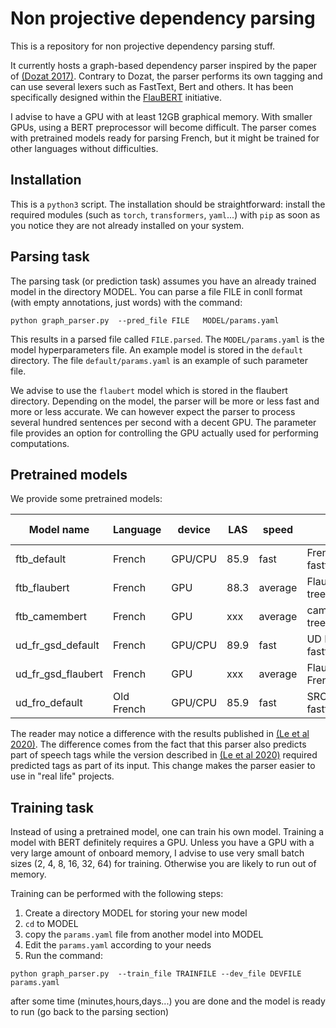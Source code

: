 # Non projective dependency parsing


This is a repository for non projective dependency parsing stuff.


It currently hosts a graph-based dependency parser inspired by the paper of [(Dozat 2017)](https://nlp.stanford.edu/pubs/dozat2017deep.pdf). 
Contrary to Dozat, the parser performs its own tagging and can use several lexers such as FastText, Bert and others. It has been specifically designed within the [FlauBERT](https://github.com/getalp/Flaubert) initiative. 

I advise to have a GPU with at least 12GB graphical memory. With smaller GPUs,
using a BERT preprocessor will become difficult. The parser comes with pretrained models ready for parsing French, but it might be trained for other languages without difficulties.

Installation
------------
This is a `python3` script. The installation should be straightforward: install the required modules (such as `torch`, `transformers`, `yaml`...) with `pip` as soon as you notice they are not already installed on your system.


Parsing task
-----------
The parsing task (or prediction task) assumes you have an already trained model in the directory MODEL. 
You can parse a file FILE in conll format (with empty annotations, just words) with the command:

```
python graph_parser.py  --pred_file FILE   MODEL/params.yaml
```

This results in a parsed file called `FILE.parsed`. The `MODEL/params.yaml` is the model hyperparameters file. 
An example model is stored in the `default` directory. The file `default/params.yaml` is an example of such parameter file.

We advise to use the `flaubert` model which is stored in the flaubert directory. Depending on the model, the parser will be more or less fast and more or less
accurate. We can however expect the parser to process several hundred sentences per second with a decent GPU. 
The parameter file provides an option for controlling the GPU actually used for performing computations.

Pretrained models
----------------
We provide some pretrained models:

| Model name | Language | device | LAS  | speed  | Comment | Download link
| ---------- | -------- | ------ | ---- | -----  | ------- | -------------
|   ftb_default  | French   | GPU/CPU| 85.9 | fast   | French treebank + fasttext   | [download model](http://www.linguist.univ-paris-diderot.fr/~bcrabbe/depmodels/default.tar.gz)
|   ftb_flaubert | French   | GPU    | 88.3 | average| FlaubertBase+French treebank + fasttext| [download model](http://www.linguist.univ-paris-diderot.fr/~bcrabbe/depmodels/flaubert.tar.gz)
|   ftb_camembert| French   | GPU    | xxx | average| camembert+French treebank + fasttext | [download model](http://www.linguist.univ-paris-diderot.fr/~bcrabbe/depmodels/camembert.tar.gz)
|    ud_fr_gsd_default  | French   | GPU/CPU| 89.9 | fast   | UD French GSD + fasttext    | [download model](http://www.linguist.univ-paris-diderot.fr/~bcrabbe/depmodels/gsd.tar.gz)
| ud_fr_gsd_flaubert | French| GPU  | xxx | average| FlaubertBase + UD French GSD | [download model](http://www.linguist.univ-paris-diderot.fr/~bcrabbe/depmodels/gsd_flaubert.tar.gz) 
| ud_fro_default | Old French | GPU/CPU | 85.9 | fast | SRCMF treebank + fasttext| [download model](http://www.linguist.univ-paris-diderot.fr/~bcrabbe/depmodels/ud_of_default.tar.gz)

The reader may notice a difference with the results published in [(Le et al 2020)](https://arxiv.org/abs/1912.05372).
The difference comes from the fact that this parser also predicts part of speech tags
while the version described in [(Le et al 2020)](https://arxiv.org/abs/1912.05372) required predicted tags as part of its input.
This change makes the parser easier to use in "real life" projects. 

Training task
-------------

Instead of using a pretrained model, one can train his own model.
Training a model with BERT definitely requires a GPU. Unless you have a GPU with a very large amount of onboard memory, I advise to use 
very small batch sizes (2, 4, 8, 16, 32, 64) for training. Otherwise you are likely to run out of memory.

Training can be performed with the following steps:

  1. Create a directory MODEL for storing your new model
  2. `cd` to MODEL 
  3. copy the `params.yaml` file from another model into MODEL
  4. Edit the `params.yaml` according to your needs
  5. Run the command:
```
python graph_parser.py  --train_file TRAINFILE --dev_file DEVFILE  params.yaml
```
after some time (minutes,hours,days...) you are done and the model is ready to run (go back to the parsing section)
